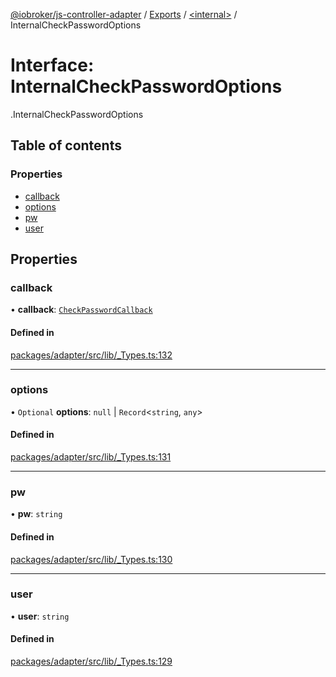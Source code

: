 [@iobroker/js-controller-adapter](../README.md) / [Exports](../modules.md) / [<internal\>](../modules/internal_.md) / InternalCheckPasswordOptions

# Interface: InternalCheckPasswordOptions

[<internal>](../modules/internal_.md).InternalCheckPasswordOptions

## Table of contents

### Properties

- [callback](internal_.InternalCheckPasswordOptions.md#callback)
- [options](internal_.InternalCheckPasswordOptions.md#options)
- [pw](internal_.InternalCheckPasswordOptions.md#pw)
- [user](internal_.InternalCheckPasswordOptions.md#user)

## Properties

### callback

• **callback**: [`CheckPasswordCallback`](../modules/internal_.md#checkpasswordcallback)

#### Defined in

[packages/adapter/src/lib/_Types.ts:132](https://github.com/ioBroker/ioBroker.js-controller/blob/8243bedf/packages/adapter/src/lib/_Types.ts#L132)

___

### options

• `Optional` **options**: ``null`` \| `Record`<`string`, `any`\>

#### Defined in

[packages/adapter/src/lib/_Types.ts:131](https://github.com/ioBroker/ioBroker.js-controller/blob/8243bedf/packages/adapter/src/lib/_Types.ts#L131)

___

### pw

• **pw**: `string`

#### Defined in

[packages/adapter/src/lib/_Types.ts:130](https://github.com/ioBroker/ioBroker.js-controller/blob/8243bedf/packages/adapter/src/lib/_Types.ts#L130)

___

### user

• **user**: `string`

#### Defined in

[packages/adapter/src/lib/_Types.ts:129](https://github.com/ioBroker/ioBroker.js-controller/blob/8243bedf/packages/adapter/src/lib/_Types.ts#L129)
